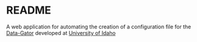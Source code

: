 # README

A web application for automating the creation of a configuration file for the
[Data-Gator](https://github.com/Data-Gator) developed at [University of Idaho](https://www.uidaho.edu/)
